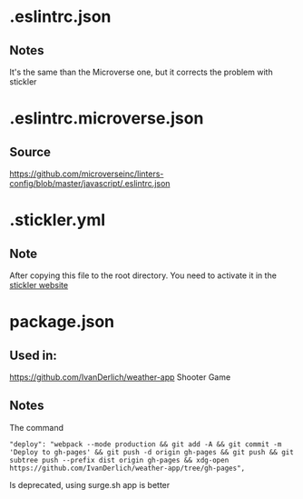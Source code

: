 # .eslintrc.json
## Notes

It's the same than the Microverse one, but it corrects the problem with stickler

# .eslintrc.microverse.json

## Source

https://github.com/microverseinc/linters-config/blob/master/javascript/.eslintrc.json

# .stickler.yml

## Note
After copying this file to the root directory. You need to activate it in the [stickler website]()

# package.json

## Used in:

https://github.com/IvanDerlich/weather-app
Shooter Game

## Notes

The command
    
    "deploy": "webpack --mode production && git add -A && git commit -m 'Deploy to gh-pages' && git push -d origin gh-pages && git push && git subtree push --prefix dist origin gh-pages && xdg-open https://github.com/IvanDerlich/weather-app/tree/gh-pages",

  Is deprecated, using surge.sh app is better
